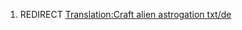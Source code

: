 1.  REDIRECT [Translation:Craft alien astrogation
    txt/de](Translation:Craft_alien_astrogation_txt/de "wikilink")